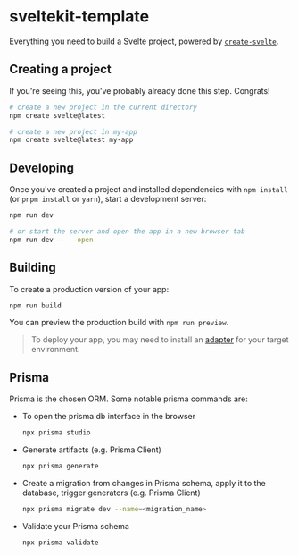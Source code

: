 # sveltekit-template

Everything you need to build a Svelte project, powered by [`create-svelte`](https://github.com/sveltejs/kit/tree/master/packages/create-svelte).

## Creating a project

If you're seeing this, you've probably already done this step. Congrats!

```bash
# create a new project in the current directory
npm create svelte@latest

# create a new project in my-app
npm create svelte@latest my-app
```

## Developing

Once you've created a project and installed dependencies with `npm install` (or `pnpm install` or `yarn`), start a development server:

```bash
npm run dev

# or start the server and open the app in a new browser tab
npm run dev -- --open
```

## Building

To create a production version of your app:

```bash
npm run build
```

You can preview the production build with `npm run preview`.

> To deploy your app, you may need to install an [adapter](https://kit.svelte.dev/docs/adapters) for your target environment.

## Prisma

Prisma is the chosen ORM. Some notable prisma commands are:

- To open the prisma db interface in the browser

  ```sh
  npx prisma studio
  ```

- Generate artifacts (e.g. Prisma Client)

  ```sh
  npx prisma generate
  ```

- Create a migration from changes in Prisma schema, apply it to the database, trigger generators (e.g. Prisma Client)

  ```sh
  npx prisma migrate dev --name=<migration_name>
  ```

- Validate your Prisma schema
  ```sh
  npx prisma validate
  ```
